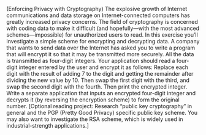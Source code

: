 (Enforcing Privacy with Cryptography) The explosive growth of Internet communications
and data storage on Internet-connected computers has greatly increased privacy concerns. The field
of cryptography is concerned with coding data to make it difficult (and hopefully—with the most
advanced schemes—impossible) for unauthorized users to read. In this exercise you’ll investigate a
simple scheme for encrypting and decrypting data. A company that wants to send data over the Internet
has asked you to write a program that will encrypt it so that it may be transmitted more securely.
All the data is transmitted as four-digit integers. Your application should read a four-digit
integer entered by the user and encrypt it as follows: Replace each digit with the result of adding 7
to the digit and getting the remainder after dividing the new value by 10. Then swap the first digit
with the third, and swap the second digit with the fourth. Then print the encrypted integer. Write
a separate application that inputs an encrypted four-digit integer and decrypts it (by reversing the
encryption scheme) to form the original number. [Optional reading project: Research “public key
cryptography” in general and the PGP (Pretty Good Privacy) specific public key scheme. You may
also want to investigate the RSA scheme, which is widely used in industrial-strength applications.]
